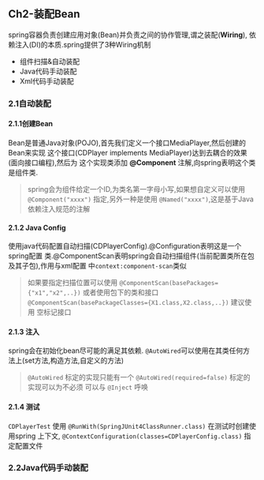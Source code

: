 ## Ch2-装配Bean

spring容器负责创建应用对象(Bean)并负责之间的协作管理,谓之装配(**Wiring**),
依赖注入(DI)的本质.spring提供了3种Wiring机制

- 组件扫描&自动装配
- Java代码手动装配
- Xml代码手动装配

### 2.1自动装配

#### 2.1.1创建Bean
Bean是普通Java对象(POJO),首先我们定义一个接口MediaPlayer,然后创建的Bean来实现
这个接口(CDPlayer implements MediaPlayer)达到去耦合的效果(面向接口编程),然后为
这个实现类添加 **@Component** 注解,向spring表明这个类是组件类.

> spring会为组件给定一个ID,为类名第一字母小写,如果想自定义可以使用 `@Component("xxxx")`
> 指定,另外一种是使用 `@Named("xxxx")`,这是基于Java依赖注入规范的注解

#### 2.1.2 Java Config
使用java代码配置自动扫描(CDPlayerConfig).@Configuration表明这是一个spring配置
类.@ComponentScan表明spring会自动扫描组件(当前配置类所在包及其子包),作用与xml配置
中`context:component-scan`类似

> 如果要指定扫描位置可以使用 `@ComponentScan(basePackages={"x1","x2",..})`
> 或者使用包下的类和接口 `@ComponentScan(basePackageClasses={X1.class,X2.class,..})` 建议使用
> 空标记接口

#### 2.1.3 注入
spring会在初始化bean尽可能的满足其依赖. `@AutoWired`可以使用在其类任何方法上(set方法,构造方法,自定义的方法)

> `@AutoWired` 标定的实现只能有一个
> `@AutoWired(required=false)` 标定的实现可以为不必须
> 可以与 `@Inject` 呼唤


#### 2.1.4 测试

`CDPlayerTest` 使用 `@RunWith(SpringJUnit4ClassRunner.class)` 在测试时创建使用spring
上下文, `@ContextConfiguration(classes=CDPlayerConfig.class)` 指定配置文件


### 2.2Java代码手动装配

